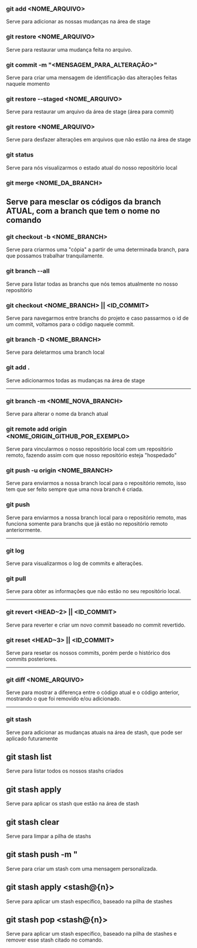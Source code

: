 ### git add <NOME_ARQUIVO>
  
  Serve para adicionar as nossas mudanças
  na área de stage

### git restore <NOME_ARQUIVO>
  
  Serve para restaurar uma mudança feita no arquivo.

### git commit -m "<MENSAGEM_PARA_ALTERAÇÃO>"
  
  Serve para criar uma mensagem de identificação
  das alterações feitas naquele momento

### git restore --staged <NOME_ARQUIVO>
 
  Serve para restaurar um arquivo da área de stage
  (área para commit)

### git restore <NOME_ARQUIVO>
 
  Serve para desfazer alterações em arquivos que não estão 
  na área de stage

### git status
 
  Serve para nós visualizarmos o estado atual
  do nosso repositório local


### git merge <NOME_DA_BRANCH>
  Serve para mesclar os códigos da branch ATUAL, com 
  a branch que tem o nome no comando
---

### git checkout -b <NOME_BRANCH>
  Serve para criarmos uma "cópia" a partir de uma
  determinada branch, para que possamos trabalhar
  tranquilamente.

### git branch --all
  Serve para listar todas as branchs que nós temos
  atualmente no nosso repositório


### git checkout <NOME_BRANCH> || <ID_COMMIT>
  Serve para navegarmos entre branchs do projeto e caso
  passarmos o id de um commit, voltamos para o código
  naquele commit.


### git branch -D <NOME_BRANCH>
  Serve para deletarmos uma branch local


### git add . 
  Serve adicionarmos todas as mudanças
  na área de stage

---


### git branch -m <NOME_NOVA_BRANCH>
  Serve para alterar o nome da branch atual

### git remote add origin <NOME_ORIGIN_GITHUB_POR_EXEMPLO>
  Serve para vincularmos o nosso repositório local
  com um repositório remoto, fazendo assim com que nosso
  repositório esteja "hospedado"
  
### git push -u origin <NOME_BRANCH>
  Serve para enviarmos a nossa branch local para o repositório
  remoto, isso tem que ser feito sempre que uma nova branch é criada.


### git push 
  Serve para enviarmos a nossa branch local para o repositório
  remoto, mas funciona somente para branchs que já estão no repositório
  remoto anteriormente.

---

### git log
  Serve para visualizarmos o log de commits e alterações.


### git pull
  Serve para obter as informações que não estão no seu repositório local.

---

### git revert <HEAD~2> || <ID_COMMIT>
  Serve para reverter e criar um novo commit baseado no commit revertido.

### git reset <HEAD~3> || <ID_COMMIT>
  Serve para resetar os nossos commits, porém perde o histórico dos commits
  posteriores.

---

### git diff <NOME_ARQUIVO>
  Serve para mostrar a diferença entre o código atual
  e o código anterior, mostrando o que foi removido e/ou
  adicionado.

---

### git stash 
  Serve para adicionar as mudanças atuais na área de stash,
  que pode ser aplicado futuramente

## git stash list
  Serve para listar todos os nossos stashs criados

## git stash apply
  Serve para aplicar os stash que estão na área de stash

## git stash clear
  Serve para limpar a pilha de stashs

## git stash push -m "<MENSAGEM>
  Serve para criar um stash com uma mensagem 
  personalizada.

## git stash apply <stash@{n}>
  Serve para aplicar um stash específico,
  baseado na pilha de stashes

## git stash pop <stash@{n}>
  Serve para aplicar um stash específico,
  baseado na pilha de stashes e remover esse
  stash citado no comando.
